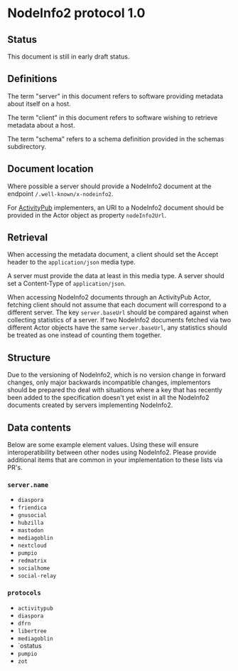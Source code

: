 # NodeInfo2 protocol 1.0

## Status

This document is still in early draft status.

## Definitions

The term "server" in this document refers to software providing metadata about itself on a host.

The term "client" in this document refers to software wishing to retrieve metadata about a host.

The term "schema" refers to a schema definition provided in the schemas subdirectory.

## Document location

Where possible a server should provide a NodeInfo2 document at the endpoint `/.well-known/x-nodeinfo2`.

For [ActivityPub](https://www.w3.org/TR/activitypub/) implementers, an URI to a NodeInfo2 document should be provided in the Actor object as property `nodeInfo2Url`.

## Retrieval

When accessing the metadata document, a client should set the Accept header to the `application/json` media type.

A server must provide the data at least in this media type. A server should set a Content-Type of `application/json`.

When accessing NodeInfo2 documents through an ActivityPub Actor, fetching client should not assume that each document will correspond to a different server. The key `server.baseUrl` should be compared against when collecting statistics of a server. If two NodeInfo2 documents fetched via two different Actor objects have the same `server.baseUrl`, any statistics should be treated as one instead of counting them together.

## Structure

Due to the versioning of NodeInfo2, which is no version change in forward changes, only major backwards incompatible changes, implementors should be prepared tho deal with situations where a key that has recently been added to the specification doesn't yet exist in all the NodeInfo2 documents created by servers implementing NodeInfo2.

## Data contents

Below are some example element values. Using these will ensure interoperatibility between other nodes using NodeInfo2. Please provide additional items that are common in your implementation to these lists via PR's.

### `server.name`

* `diaspora`
* `friendica`
* `gnusocial`
* `hubzilla`
* `mastodon`
* `mediagoblin`
* `nextcloud`
* `pumpio`
* `redmatrix`
* `socialhome`
* `social-relay`

### `protocols`

* `activitypub`
* `diaspora`
* `dfrn`
* `libertree`
* `mediagoblin`
* `ostatus
* `pumpio`
* `zot`
